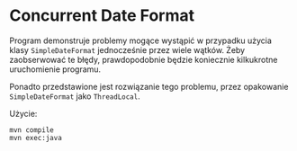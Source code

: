 # Concurrent Date Format

Program demonstruje problemy mogące wystąpić w przypadku
 użycia klasy `SimpleDateFormat` jednocześnie przez wiele wątków.
 Żeby zaobserwować te błędy, prawdopodobnie będzie koniecznie
  kilkukrotne uruchomienie programu.
 
 Ponadto przedstawione jest rozwiązanie tego problemu, przez 
 opakowanie `SimpleDateFormat` jako `ThreadLocal`.
 
 
 Użycie:
 ```
mvn compile
mvn exec:java
```
 
